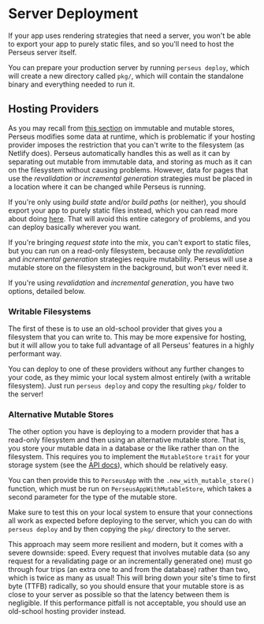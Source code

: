 # Server Deployment

If your app uses rendering strategies that need a server, you won't be able to export your app to purely static files, and so you'll need to host the Perseus server itself.

You can prepare your production server by running `perseus deploy`, which will create a new directory called `pkg/`, which will contain the standalone binary and everything needed to run it.

## Hosting Providers

As you may recall from [this section](:reference/stores) on immutable and mutable stores, Perseus modifies some data at runtime, which is problematic if your hosting provider imposes the restriction that you can't write to the filesystem (as Netlify does). Perseus automatically handles this as well as it can by separating out mutable from immutable data, and storing as much as it can on the filesystem without causing problems. However, data for pages that use the _revalidation_ or _incremental generation_ strategies must be placed in a location where it can be changed while Perseus is running.

If you're only using _build state_ and/or _build paths_ (or neither), you should export your app to purely static files instead, which you can read more about doing [here](:reference/exporting). That will avoid this entire category of problems, and you can deploy basically wherever you want.

If you're bringing _request state_ into the mix, you can't export to static files, but you can run on a read-only filesystem, because only the _revalidation_ and _incremental generation_ strategies require mutability. Perseus will use a mutable store on the filesystem in the background, but won't ever need it.

If you're using _revalidation_ and _incremental generation_, you have two options, detailed below.

### Writable Filesystems

The first of these is to use an old-school provider that gives you a filesystem that you can write to. This may be more expensive for hosting, but it will allow you to take full advantage of all Perseus' features in a highly performant way.

You can deploy to one of these providers without any further changes to your code, as they mimic your local system almost entirely (with a writable filesystem). Just run `perseus deploy` and copy the resulting `pkg/` folder to the server!

### Alternative Mutable Stores

The other option you have is deploying to a modern provider that has a read-only filesystem and then using an alternative mutable store. That is, you store your mutable data in a database or the like rather than on the filesystem. This requires you to implement the `MutableStore` `trait` for your storage system (see the [API docs](https://docs.rs/perseus)), which should be relatively easy.

You can then provide this to `PerseusApp` with the `.new_with_mutable_store()` function, which must be run on `PerseusAppWithMutableStore`, which takes a second parameter for the type of the mutable store.

Make sure to test this on your local system to ensure that your connections all work as expected before deploying to the server, which you can do with `perseus deploy` and by then copying the `pkg/` directory to the server.

This approach may seem more resilient and modern, but it comes with a severe downside: speed. Every request that involves mutable data (so any request for a revalidating page or an incrementally generated one) must go through four trips (an extra one to and from the database) rather than two, which is twice as many as usual! This will bring down your site's time to first byte (TTFB) radically, so you should ensure that your mutable store is as close to your server as possible so that the latency between them is negligible. If this performance pitfall is not acceptable, you should use an old-school hosting provider instead.
